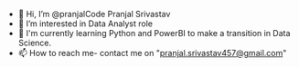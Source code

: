 - 👋 Hi, I’m @pranjalCode Pranjal Srivastav
- 👀 I’m interested in Data Analyst role
- 🌱 I'm currently learning Python and PowerBI to make a transition in Data Science.
- 📫 How to reach me- contact me on "pranjal.srivastav457@gmail.com"

<!---
pranjalCode/pranjalCode is a ✨ special ✨ repository because its `README.md` (this file) appears on your GitHub profile.
You can click the Preview link to take a look at your changes.
--->

